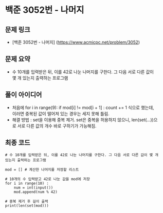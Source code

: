# 백준 3052번 - 나머지

## 문제 링크 
- [백준 3052번 - 나머지] (https://www.acmicpc.net/problem/3052)

## 문제 요약
- 수 10개를 입력받은 뒤, 이를 42로 나눈 나머지를 구한다. 그 다음 서로 다른 값이 몇 개 있는지 출력하는 프로그램

## 풀이 아이디어
- 처음에 
    for i in range(9):
        if mod[i] != mod[i + 1] :
            count += 1
식으로 했는데, 이러면 중복된 값이 떨어져 있는 경우는 세지 못해 틀림. 
- 해결 방법 : set을 이용해 중복 제거. 
    set은 중복을 허용하지 않으니, len(set(...))으로 서로 다른 값의 개수 바로 구하기가 가능해짐. 

## 최종 코드
    # 수 10개를 입력받은 뒤, 이를 42로 나눈 나머지를 구한다. 그 다음 서로 다른 값이 몇 개 있는지 출력하는 프로그램

    mod = [] # 계산한 나머지를 저정할 리스트

    # 10개의 수 입력받고 42로 나눈 값을 mod에 저장
    for i in range(10) :
        num = int(input())
        mod.append(num % 42)
    
    # 중복 제거 후 길이 출력
    print(len(set(mod)))

   
 
